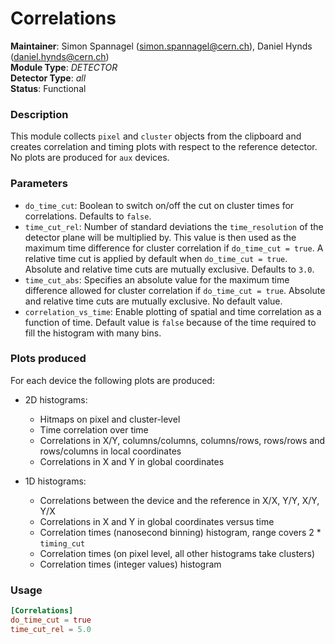 # Correlations
**Maintainer**: Simon Spannagel (<simon.spannagel@cern.ch>), Daniel Hynds (<daniel.hynds@cern.ch>)  
**Module Type**: *DETECTOR*  
**Detector Type**: *all*  
**Status**: Functional

### Description
This module collects `pixel` and `cluster` objects from the clipboard and creates correlation and timing plots with respect to the reference detector.
No plots are produced for `aux` devices.

### Parameters
* `do_time_cut`: Boolean to switch on/off the cut on cluster times for correlations. Defaults to `false`.
* `time_cut_rel`: Number of standard deviations the `time_resolution` of the detector plane will be multiplied by. This value is then used as the maximum time difference for cluster correlation if `do_time_cut = true`. A relative time cut is applied by default when `do_time_cut = true`. Absolute and relative time cuts are mutually exclusive. Defaults to `3.0`.
* `time_cut_abs`: Specifies an absolute value for the maximum time difference allowed for cluster correlation if `do_time_cut = true`. Absolute and relative time cuts are mutually exclusive. No default value.
* `correlation_vs_time`: Enable plotting of spatial and time correlation as a function of time. Default value is `false` because of the time required to fill the histogram with many bins.

### Plots produced
For each device the following plots are produced:

* 2D histograms:
    * Hitmaps on pixel and cluster-level
    * Time correlation over time
    * Correlations in X/Y, columns/columns, columns/rows, rows/rows and rows/columns in local coordinates
    * Correlations in X and Y in global coordinates

* 1D histograms:
    * Correlations between the device and the reference in X/X, Y/Y, X/Y, Y/X
    * Correlations in X and Y in global coordinates versus time
    * Correlation times (nanosecond binning) histogram, range covers 2 * `timing_cut`
    * Correlation times (on pixel level, all other histograms take clusters)
    * Correlation times (integer values) histogram

### Usage
```toml
[Correlations]
do_time_cut = true
time_cut_rel = 5.0
```
